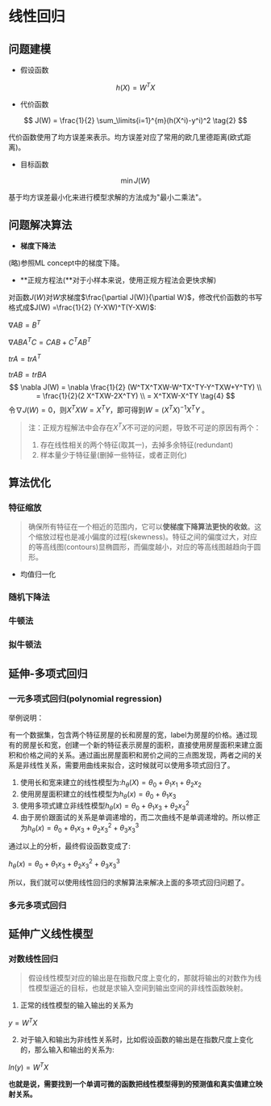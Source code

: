 # 线性回归

## 问题建模

- 假设函数

$$
h(X) = W^TX \tag{1}
$$

- 代价函数

$$
J(W) = \frac{1}{2} \sum_\limits{i=1}^{m}(h(X^i)-y^i)^2 \tag{2}
$$

代价函数使用了均方误差来表示。均方误差对应了常用的欧几里德距离(欧式距离)。

- 目标函数

$$
\min J(W) \tag{3}
$$

基于均方误差最小化来进行模型求解的方法成为"最小二乘法"。

## 问题解决算法

- **梯度下降法**

(略)参照ML concept中的梯度下降。

- **正规方程法(**对于小样本来说，使用正规方程法会更快求解)

对函数$J(W)$对$W$求梯度$\frac{\partial J(W)}{\partial W}$，修改代价函数的书写格式成$J(W) =\frac{1}{2} (Y-XW)^T(Y-XW)$:

$\nabla AB = B^T$

$\nabla ABA^TC = CAB+C^TAB^T$

$tr A = tr A^T$

$tr AB = tr BA$
$$
\nabla J(W) = \nabla \frac{1}{2} (W^TX^TXW-W^TX^TY-Y^TXW+Y^TY) \\
= \frac{1}{2}(2 X^TXW-2X^TY) \\
= X^TXW-X^TY \tag{4}
$$
令$\nabla J(W) = 0$，则$X^TXW = X^TY$，即可得到$W = (X^TX)^{-1}X^TY$ 。

> 注：正规方程解法中会存在$X^TX$不可逆的问题，导致不可逆的原因有两个：
>
> 1. 存在线性相关的两个特征(取其一)，去掉多余特征(redundant)
> 2. 样本量少于特征量(删掉一些特征，或者正则化)

## 算法优化

### 特征缩放

> 确保所有特征在一个相近的范围内，它可以**使梯度下降算法更快的收敛**。这个缩放过程也是减小偏度的过程(skewness)。特征之间的偏度过大，对应的等高线图(contours)显椭圆形，而偏度越小，对应的等高线图越趋向于圆形。

- 均值归一化

### 随机下降法

### 牛顿法

### 拟牛顿法

## 延伸-多项式回归

### 一元多项式回归(polynomial regression)

举例说明：

有一个数据集，包含两个特征房屋的长和房屋的宽，label为房屋的价格。通过现有的房屋长和宽，创建一个新的特征表示房屋的面积，直接使用房屋面积来建立面积和价格之间的关系。通过画出房屋面积和房价之间的三点图发现，两者之间的关系是非线性关系，需要用曲线来拟合，这时候就可以使用多项式回归了。

1. 使用长和宽来建立的线性模型为:$h_\theta(X) = \theta_0 + \theta_1x_1+\theta_2x_2$
2. 使用房屋面积建立的线性模型为$h_\theta(x) = \theta_0+\theta_1x_3$
3. 使用多项式建立非线性模型$h_\theta(x) = \theta_0+\theta_1x_3+\theta_2x_3^2$
4. 由于房价跟面试的关系是单调递增的，而二次曲线不是单调递增的。所以修正为$h_\theta(x) = \theta_0+\theta_1x_3+\theta_2x_3^2+\theta_3x_3^3$

通过以上的分析，最终假设函数变成了:

$h_\theta(x) = \theta_0+\theta_1x_3+\theta_2x_3^2+\theta_3x_3^3$

所以，我们就可以使用线性回归的求解算法来解决上面的多项式回归问题了。

### 多元多项式回归

## 延伸广义线性模型

### 对数线性回归

> 假设线性模型对应的输出是在指数尺度上变化的，那就将输出的对数作为线性模型逼近的目标，也就是求输入空间到输出空间的非线性函数映射。

1. 正常的线性模型的输入输出的关系为

$y = W^TX$

2. 对于输入和输出为非线性关系时，比如假设函数的输出是在指数尺度上变化的，那么输入和输出的关系为:

$ln(y)=W^TX$

**也就是说，需要找到一个单调可微的函数把线性模型得到的预测值和真实值建立映射关系。**